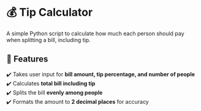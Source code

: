 # 💰 Tip Calculator  

A simple Python script to calculate how much each person should pay when splitting a bill, including tip.  

## 📌 Features  
✔️ Takes user input for **bill amount, tip percentage, and number of people**  
✔️ Calculates **total bill including tip**  
✔️ Splits the bill **evenly among people**  
✔️ Formats the amount to **2 decimal places** for accuracy  
